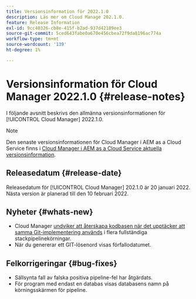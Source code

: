 ```yaml
---
title: Versionsinformation för 2022.1.0
description: Läs mer om Cloud Manage 202.1.0.
feature: Release Information
exl-id: 9cc40326-cb8e-415f-b2ad-937d42189ee3
source-git-commit: 5ced643fabe0a670e456cbea72f9da8196ac774a
workflow-type: tm+mt
source-wordcount: '139'
ht-degree: 1%

---
```


# Versionsinformation för Cloud Manager 2022.1.0 {#release-notes}

I följande avsnitt beskrivs den allmänna versionsinformationen för [!UICONTROL Cloud Manager] 2022.1.0.

>[!NOTE]
>
>Den senaste versionsinformationen för Cloud Manager i AEM as a Cloud Service finns i [Cloud Manager i AEM as a Cloud Service aktuella versionsinformation](https://experienceleague.adobe.com/en/docs/experience-manager-cloud-service/content/release-notes/cloud-manager/current).

## Releasedatum {#release-date}

Releasedatum för [!UICONTROL Cloud Manager] 202.1.0 är 20 januari 2022. Nästa version är planerad till den 10 februari 2022.

## Nyheter {#whats-new}

* Cloud Manager [undviker att återskapa kodbasen när det upptäcker att samma Git-implementering används](/help/getting-started/project-setup.md#build-artifact-reuse) i flera fullständiga stackpipelinekörningar.
* När du genererar ett GIT-lösenord visas förfallodatumet.

## Felkorrigeringar {#bug-fixes}

* Sällsynta fall av falska positiva pipeline-fel har åtgärdats.
* För program med endast en databas visas databasens namn på körningsskärmen för pipeline.
